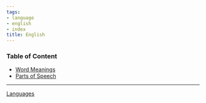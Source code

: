 ```yaml
---
tags:
- language
- english
- index
title: English
---
```


### Table of Content

* [Word Meanings](word-meanings.md)
* [Parts of Speech](parts-of-speech.md)

---

[Languages](../languages.md)
